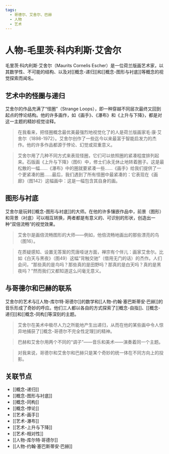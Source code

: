 ```yaml
---
tags:
  - 哥德尔、艾舍尔、巴赫
  - 人物
  - 艺术
---
```


# 人物-毛里茨·科内利斯·艾舍尔

毛里茨·科内利斯·艾舍尔（Maurits Cornelis Escher）是一位荷兰版画艺术家，以其数学性、不可能的结构、以及对[[概念-递归]]和[[概念-图形与衬底]]等概念的视觉探索而闻名。

## 艺术中的怪圈与递归

艾舍尔的作品充满了“怪圈”（Strange Loops），即一种穿越不同层次最终又回到起点的悖论结构。他的许多画作，如《画手》、《瀑布》和《上升与下降》，都是对这一主题的精妙视觉诠释。

> 在我看来，把怪圈概念最优美最强烈地视觉化了的人是荷兰版画家毛·康·艾舍尔（1898-1972）。艾舍尔创作了一些迄今以来最富于智能启发力的杰作。他的许多作品都源于悖论、幻觉或双重意义。

> 艾舍尔用了几种不同方式来表现怪圈，它们可以依照圈的紧凑程度排列起来。石版画《上升与下降》（图6）中，修士们永无休止地转着圈子。这是最松散的一幅……《瀑布》中的圈就要紧凑一些……《画手》给我们提供了一个更紧凑的圈……最后，我们遇到了所有怪圈中最紧凑的：它表现在《画廊》（图142）这幅画中：这是一幅包含其自身的画。

## 图形与衬底

艾舍尔是玩转[[概念-图形与衬底]]的大师。在他的许多镶嵌作品中，前景（图形）和背景（衬底）可以相互转换，两者都是有意义的、可识别的形状，创造出一种“双倍流畅”的视觉效果。

> 艾舍尔是画倍流畅图形的大师——例如，他倍流畅地画出的那些漂亮的鸟（图16）。

> 在质疑感知、设置无答案的荒唐哑谜方面，禅宗有个伴儿：画家艾舍尔。比如《白天与黑夜》（图49）这幅“背触交驰”（借用无门的话）的杰作。人们会问，“那些真的是鸟吗？那些真的是田野吗？那真的是白天吗？真的是黑夜吗？”然而我们又都知道这么问毫无意义。

## 与哥德尔和巴赫的联系

艾舍尔的艺术与[[人物-库尔特·哥德尔]]的数学和[[人物-约翰·塞巴斯蒂安·巴赫]]的音乐形成了奇妙的呼应。他们三人都以各自的方式探索了[[概念-自指]]、[[概念-递归]]和[[概念-同构]]等深刻的主题。

> 艾舍尔在美术中极尽人力之所能地产生出递归，从而在他的某些画中令人惊异地捕获了[[概念-哥德尔不完全性定理]]的精神。

> 巴赫和艾舍尔用两个不同的“调子”——音乐和美术——演奏着同一个主题。

> 对我来说，哥德尔和艾舍尔和巴赫只是某个奇妙的统一体在不同方向上的投影。

## 关联节点

*   [[概念-递归]]
*   [[概念-图形与衬底]]
*   [[概念-同构]]
*   [[概念-悖论]]
*   [[艺术-画手]]
*   [[艺术-瀑布]]
*   [[艺术-上升与下降]]
*   [[艺术-相对性]]
*   [[人物-库尔特·哥德尔]]
*   [[人物-约翰·塞巴斯蒂安·巴赫]]
